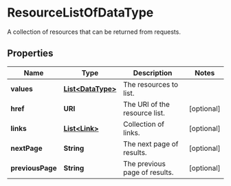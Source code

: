 

# ResourceListOfDataType

A collection of resources that can be returned from requests.

## Properties

Name | Type | Description | Notes
------------ | ------------- | ------------- | -------------
**values** | [**List&lt;DataType&gt;**](DataType.md) | The resources to list. | 
**href** | **URI** | The URI of the resource list. |  [optional]
**links** | [**List&lt;Link&gt;**](Link.md) | Collection of links. |  [optional]
**nextPage** | **String** | The next page of results. |  [optional]
**previousPage** | **String** | The previous page of results. |  [optional]



